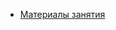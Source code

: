 * [Материалы занятия](https://lms.ait-tr.eu/#/student-cabinet/lessons/group/cohort44E/module/basic_programming/lesson/lesson_02#code)